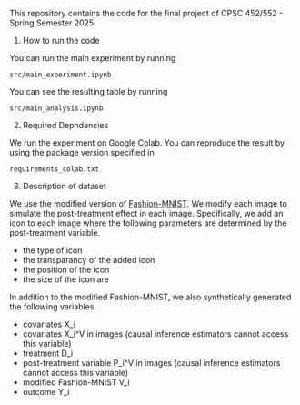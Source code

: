 This repository contains the code for the final project of CPSC 452/552 - Spring Semester 2025 

1. How to run the code

You can run the main experiment by running 

```
src/main_experiment.ipynb
```
You can see the resulting table by running

```
src/main_analysis.ipynb
```


2. Required Depndencies

We run the experiment on Google Colab. You can reproduce the result by using the package version specified in 

```
requirements_colab.txt
```

3. Description of dataset

We use the modified version of [Fashion-MNIST](https://github.com/zalandoresearch/fashion-mnist). We modify each image to simulate the post-treatment effect in each image. Specifically, we add an icon to each image where the following parameters are determined by the post-treatment variable.
- the type of icon
- the transparancy of the added icon
- the position of the icon
- the size of the icon are 

In addition to the modified Fashion-MNIST, we also synthetically generated the following variables.
- covariates X_i
- covariates X_i^V in images (causal inference estimators cannot access this variable)
- treatment D_i
- post-treatment variable P_i^V in images (causal inference estimators cannot access this variable)
- modified Fashion-MNIST V_i
- outcome Y_i